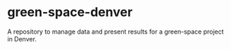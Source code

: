 # green-space-denver
A repository to manage data and present results for a green-space project in Denver.
